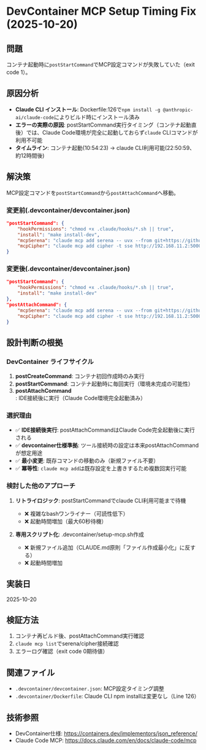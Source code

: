 # DevContainer MCP Setup Timing Fix (2025-10-20)

## 問題
コンテナ起動時に`postStartCommand`でMCP設定コマンドが失敗していた（exit code 1）。

## 原因分析
- **Claude CLI インストール**: Dockerfile:126で`npm install -g @anthropic-ai/claude-code`によりビルド時にインストール済み
- **エラーの実際の原因**: postStartCommand実行タイミング（コンテナ起動直後）では、Claude Code環境が完全に起動しておらず`claude` CLIコマンドが利用不可能
- **タイムライン**: コンテナ起動(10:54:23) → claude CLI利用可能(22:50:59、約12時間後)

## 解決策
MCP設定コマンドを`postStartCommand`から`postAttachCommand`へ移動。

### 変更前(.devcontainer/devcontainer.json)
```json
"postStartCommand": {
    "hookPermissions": "chmod +x .claude/hooks/*.sh || true",
    "install": "make install-dev",
    "mcpSerena": "claude mcp add serena -- uvx --from git+https://github.com/oraios/serena serena start-mcp-server --context ide-assistant --project /workspaces/LoRAIro",
    "mcpCipher": "claude mcp add cipher -t sse http://192.168.11.2:5000/mcp/sse"
}
```

### 変更後(.devcontainer/devcontainer.json)
```json
"postStartCommand": {
    "hookPermissions": "chmod +x .claude/hooks/*.sh || true",
    "install": "make install-dev"
},
"postAttachCommand": {
    "mcpSerena": "claude mcp add serena -- uvx --from git+https://github.com/oraios/serena serena start-mcp-server --context ide-assistant --project /workspaces/LoRAIro",
    "mcpCipher": "claude mcp add cipher -t sse http://192.168.11.2:5000/mcp/sse"
}
```

## 設計判断の根拠

### DevContainer ライフサイクル
1. **postCreateCommand**: コンテナ初回作成時のみ実行
2. **postStartCommand**: コンテナ起動時に毎回実行（環境未完成の可能性）
3. **postAttachCommand**: IDE接続後に実行（Claude Code環境完全起動済み）

### 選択理由
- ✅ **IDE接続後実行**: postAttachCommandはClaude Code完全起動後に実行される
- ✅ **devcontainer仕様準拠**: ツール接続時の設定は本来postAttachCommandが想定用途
- ✅ **最小変更**: 既存コマンドの移動のみ（新規ファイル不要）
- ✅ **冪等性**: `claude mcp add`は既存設定を上書きするため複数回実行可能

### 検討した他のアプローチ
1. **リトライロジック**: postStartCommandでclaude CLI利用可能まで待機
   - ❌ 複雑なbashワンライナー（可読性低下）
   - ❌ 起動時間増加（最大60秒待機）
   
2. **専用スクリプト化**: .devcontainer/setup-mcp.sh作成
   - ❌ 新規ファイル追加（CLAUDE.md原則「ファイル作成最小化」に反する）
   - ❌ 起動時間増加

## 実装日
2025-10-20

## 検証方法
1. コンテナ再ビルド後、postAttachCommand実行確認
2. `claude mcp list`でserena/cipher接続確認
3. エラーログ確認（exit code 0期待値）

## 関連ファイル
- `.devcontainer/devcontainer.json`: MCP設定タイミング調整
- `.devcontainer/Dockerfile`: Claude CLI npm installは変更なし（Line 126）

## 技術参照
- DevContainer仕様: https://containers.dev/implementors/json_reference/
- Claude Code MCP: https://docs.claude.com/en/docs/claude-code/mcp
